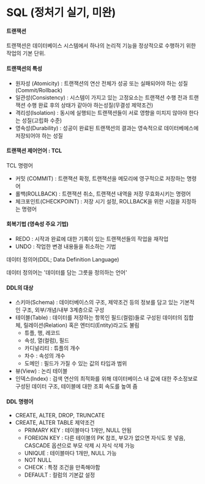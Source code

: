# SQL (정처기 실기, 미완)

#### 트랜잭션

트랜잭션은 데이터베이스 시스템에서 하나의 논리적 기능을 정상적으로 수행하기 위한 작업의 기본 단위.

#### 트랜잭션의 특성

* 원자성 (Atomicity) : 트랜잭션의 연산 전체가 성공 또는 실패되어야 하는 성질 (Commit/Rollback)
* 일관성(Consistency) : 시스템이 가지고 있는 고정요소는 트랜잭션 수행 전과 트랜잭션 수행 완료 후의 상태가 같아야 하는성질(무결성 제약조건)
* 격리성(Isolation) : 동시에 실행되는 트랜잭션들이 서로 영향을 미치지 않아야 한다는 성질(고립화 수준)
* 영속성(Durability) : 성공이 완료된 트랜잭션의 결과는 영속적으로 데이터베에스에 저장되어야 하는 성질&#x20;

#### 트랜잭션 제어언어 : TCL

TCL 명령어&#x20;

* 커밋 (COMMIT) : 트랜잭션 확정, 트랜잭션을 메모리에 영구적으로 저장하는 명령어
* 롤백(ROLLBACK) : 트랜잭션 취소, 트랜잭션 내역을 저장 무효화시키는 명령어
* 체크포인트(CHECKPOINT) : 저장 시기 설정, ROLLBACK을 위한 시점을 지정하는 명령어

#### 회복기법 (영속성 주요 기법)

* REDO : 시작과 완료에 대한 기록이 있는 트랜잭션들의 작업을 재작업
* UNDO : 작업한 변경 내용들을 취소하는 기법



데이터 정의어(DDL; Data Definition Language)

데이터 정의어는 '데이터를 담는 그릇을 정의하는 언어'

#### DDL의 대상

* 스키마(Schema) : 데이터베이스의 구조, 제약조건 등의 정보를 담고 있는 기본적인 구조, 외부/개념/내부 3계층으로 구성
* 테이블(Table) : 데이터를 저장하는 항목인 필드(컬럼)들로 구성된 데이터의 집합체, 릴레이션(Relation) 혹은 엔터티(Entity)라고도 불림
  * 튜플, 행, 레코드
  * 속성, 열(컬럼), 필드
  * 카디널리티 : 튜플의 개수
  * 차수 : 속성의 개수
  * 도메인 : 필드가 가질 수 있는 값의 타입과 범위&#x20;
* 뷰(View) : 논리 테이블&#x20;
* 인덱스(Index) : 검색 연산의 최적화를 위해 데이터베이스 내 값에 대한 주소정보로 구성된 데이터 구조, 테이블에 대한 조회 속도를 높여 줌

#### DDL 명령어

* CREATE, ALTER, DROP, TRUNCATE
* CREATE, ALTER TABLE 제약조건
  * PRIMARY KEY : 테이블마다 1개만, NULL 안됨
  * FOREIGN KEY : 다른 테이블의 PK 참조, 부모가 없으면 자식도 못 넣음, CASCADE 옵션으로 부모 삭제 시 자식 삭제 가능
  * UNIQUE : 테이블마다 1개만, NULL 가능
  * NOT NULL
  * CHECK : 특정 조건을 만족해야함
  * DEFAULT : 컬럼의 기본값 설정



